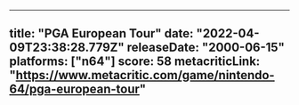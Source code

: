 
---
title: "PGA European Tour"
date: "2022-04-09T23:38:28.779Z"
releaseDate: "2000-06-15"
platforms: ["n64"]
score: 58
metacriticLink: "https://www.metacritic.com/game/nintendo-64/pga-european-tour"
---
